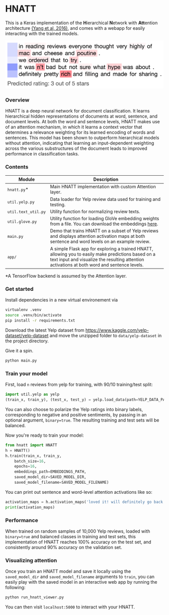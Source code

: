 # HNATT
This is a Keras implementation of the **H**ierarchical **N**etwork with **Att**ention architecture [(Yang et al, 2016)](http://www.cs.cmu.edu/~./hovy/papers/16HLT-hierarchical-attention-networks.pdf), and comes with a webapp for easily interacting with the trained models.

![Screenshot of HNATT in action](hnatt_example.png "Example of HNATT attention and prediction")

### Overview
HNATT is a deep neural network for document classification. It learns hierarchical hidden representations of documents at word, sentence, and document levels. At both the word and sentence levels, HNATT makes use of an attention mechanism, in which it learns a context vector that determines a relevance weighting for its learned encoding of words and sentences. This model has been shown to outperform hierarchical models without attention, indicating that learning an input-dependent weighting across the various substructures of the document leads to improved performance in classification tasks.

### Contents
| Module | Description |
| ------ | ------ |
| `hnatt.py`* | Main HNATT implementation with custom Attention layer. |
| `util.yelp.py` | Data loader for Yelp review data used for training and testing. |
| `util.text_util.py` | Utility function for normalizing review texts. |
| `util.glove.py` | Utility function for loading GloVe embedding weights from a file. You can download the embeddings [here](http://nlp.stanford.edu/data/glove.6B.zip). |
| `main.py` | Demo that trains HNATT on a subset of Yelp reviews and displays attention activation maps at both sentence and word levels on an example review. |
| `app/` | A simple Flask app for exploring a trained HNATT, allowing you to easily make predictions based on a text input and visualize the resulting attention activations at both word and sentence levels. |

*A TensorFlow backend is assumed by the Attention layer.

### Get started
Install dependencies in a new virtual environement via
```bash
virtualenv .venv
source .venv/bin/activate
pip install -r requirements.txt
```

Download the latest Yelp dataset from  https://www.kaggle.com/yelp-dataset/yelp-dataset and move the unzipped folder to `data/yelp-dataset` in the project directory.

Give it a spin.
```bash
python main.py
```

### Train your model
First, load `n` reviews from yelp for training, with 90/10 training/test split:
```python
import util.yelp as yelp
(train_x, train_y), (test_x, test_y) = yelp.load_data(path=YELP_DATA_PATH, size=1e5, train_ratio=0.9)
```
You can also choose to polarize the Yelp ratings into binary labels, corresponding to negative and positive sentiments, by passing in an optional argument, `binary=true`. The resulting training and test sets will be balanced.

Now you're ready to train your model:
```python
from hnatt import HNATT
h = HNATT()	
h.train(train_x, train_y, 
	batch_size=16,
	epochs=16,
	embeddings_path=EMBEDDINGS_PATH, 
	saved_model_dir=SAVED_MODEL_DIR,
	saved_model_filename=SAVED_MODEL_FILENAME)
```
You can print out sentence and word-level attention activations like so:
```python
activation_maps = h.activation_maps('loved it! will definitely go back again.')
print(activation_maps)
```
### Performance
When trained on random samples of 10,000 Yelp reviews, loaded with `binary=true` and balanced classes in training and test sets, this implementation of HNATT reaches 100% accuracy on the test set, and consistently around 90% accuracy on the validation set.

### Visualizing attention
Once you train an HNATT model and save it locally using the `saved_model_dir` and `saved_model_filename` arguments to `train`, you can easily play with the saved model in an interactive web app by running the following:
```python
python run_hnatt_viewer.py
```
You can then visit `localhost:5000` to interact with your HNATT.
